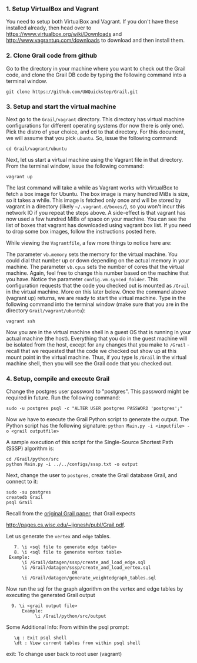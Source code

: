 **<h3>1. Setup VirtualBox and Vagrant</h3>**

You need to setup both VirtualBox and Vagrant. If you don't have these installed already, then head over to https://www.virtualbox.org/wiki/Downloads and http://www.vagrantup.com/downloads to download and then install them.

**<h3>2. Clone Grail code from github</h3>**

Go to the directory in your machine where you want to check out the Grail code, and clone the Grail DB code by typing the following command into a terminal window.

```shell
git clone https://github.com/UWQuickstep/Grail.git
```

**<h3>3. Setup and start the virtual machine</h3>**

Next go to the `Grail/vagrant` directory. This directory has virtual machine configurations for different operating systems (for now there is only one). Pick the distro of your choice, and cd to that directory. For this document, we will assume that you pick `ubuntu`. So, issue the following command:

```shell
cd Grail/vagrant/ubuntu
```

Next, let us start a virtual machine using the Vagrant file in that directory. From the terminal window, issue the following command:

```shell
vagrant up
```

The last command will take a while as Vagrant works with VirtualBox to fetch a box image for Ubuntu. The box image is many hundred MiBs is size, so it takes a while. This image is fetched only once and will be stored by vagrant in a directory (likely `~/.vagrant.d/boxes/`), so you won't incur this network IO if you repeat the steps above. A side-effect is that vagrant has now used a few hundred MiBs of space on your machine. You can see the list of boxes that vagrant has downloaded using vagrant box list. If you need to drop some box images, follow the instructions posted here.

While viewing the `Vagrantfile`, a few more things to notice here are:

The parameter `vb.memory` sets the memory for the virtual machine. You could dial that number up or down depending on the actual memory in your machine.
The parameter `vb.cpus` sets the number of cores that the virtual machine. Again, feel free to change this number based on the machine that you have.
Notice the parameter `config.vm.synced_folder`. This configuration requests that the code you checked out is mounted as `/Grail` in the virtual machine. More on this later below.
Once the command above (vagrant up) returns, we are ready to start the virtual machine. Type in the following command into the terminal window (make sure that you are in the directory `Grail/vagrant/ubuntu`):

```shell
vagrant ssh
```

Now you are in the virtual machine shell in a guest OS that is running in your actual machine (the host). Everything that you do in the guest machine will be isolated from the host, except for any changes that you make to `/Grail` - recall that we requested that the code we checked out show up at this mount point in the virtual machine. Thus, if you type ls `/Grail` in the virtual machine shell, then you will see the Grail code that you checked out.

**<h3>4. Setup, compile and execute Grail</h3>**

Change the postgres user password to "postgres". This password might be required in future.
Run the following command:

```shell
sudo -u postgres psql -c "ALTER USER postgres PASSWORD 'postgres';"
```

Now we have to execute the Grail Python script to generate the output. The Python script has the following signature: 
`python Main.py -i <inputfile> -o <grail outputfile>`

A sample execution of this script for the Single-Source Shortest Path (SSSP) algorithm is:

```shell
cd /Grail/python/src
python Main.py -i ../../configs/sssp.txt -o output
```

Next, change the user to `postgres`, create the Grail database Grail, and connect to it:

```shell
sudo -su postgres
createdb Grail
psql Grail
```

Recall from the [original Grail paper](http://pages.cs.wisc.edu/~jignesh/publ/Grail.pdf), that Grail expects

http://pages.cs.wisc.edu/~jignesh/publ/Grail.pdf.


Let us generate the `vertex` and `edge` tables. 

       7. \i <sql file to generate edge table>
       8. \i <sql file to generate vertex table>
     Example:
          \i /Grail/datagen/sssp/create_and_load_edge.sql
          \i /Grail/datagen/sssp/create_and_load_vertex.sql
                             OR
          \i /Grail/datagen/generate_weightedgraph_tables.sql 
                    

     

Now run the sql for the graph algorithm on the vertex and edge tables by executing the generated Grail output 

      9. \i <grail output file>
          Example: 
               \i /Grail/python/src/output

Some Additional Info:
  From within the psql prompt:
  
       \q : Exit psql shell
       \dt : View current tables from within psql shell
  exit: To change user back to root user (vagrant)








